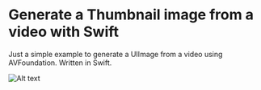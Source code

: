 # Generate a Thumbnail image from a video with Swift

Just a simple example to generate a UIImage from a video using AVFoundation. Written in Swift.

![ Alt text](illustration.gif)
